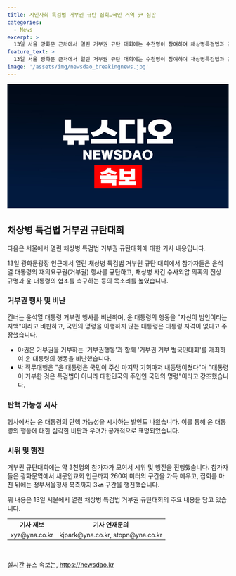 ```yaml
---
title: 시민사회 특검법 거부권 규탄 집회…국민 거역 尹 심판
categories:
  - News
excerpt: >
  13일 서울 광화문 근처에서 열린 거부권 규탄 대회에는 수천명이 참여하여 채상병특검법과 관련한 윤석열 대통령의 행동을 비판했다. 더불어민주당을 포함한 야당과 시민 단체는 대통령의 거부권 행사를 규탄하며, 대통령에 대한 탄핵 가능성을 제기하기도 했다. 참가자들은 광화문에서 정부서울청사까지 행진하며 채상병 사건 수사외압 의혹의 진상 규명을 요구했고, 민주당 대표 연임 후보인 이재명도 참석한 것으로 전해졌다. (출처: 연합뉴스)
feature_text: >
  13일 서울 광화문 근처에서 열린 거부권 규탄 대회에는 수천명이 참여하여 채상병특검법과 관련한 윤석열 대통령의 행동을 비판했다. 더불어민주당을 포함한 야당과 시민 단체는 대통령의 거부권 행사를 규탄하며, 대통령에 대한 탄핵 가능성을 제기하기도 했다. 참가자들은 광화문에서 정부서울청사까지 행진하며 채상병 사건 수사외압 의혹의 진상 규명을 요구했고, 민주당 대표 연임 후보인 이재명도 참석한 것으로 전해졌다. (출처: 연합뉴스)
image: '/assets/img/newsdao_breakingnews.jpg'
---
```


<p><img src="/assets/img/newsdao_breakingnews.jpg" alt="firstkoreanews 속보" /></p>

<h2 data-ke-size="size26">채상병 특검법 거부권 규탄대회</h2>

<p>다음은 서울에서 열린 채상병 특검법 거부권 규탄대회에 대한 기사 내용입니다.</p>

<p data-ke-size="size16">13일 광화문광장 인근에서 열린 채상병 특검법 거부권 규탄 대회에서 참가자들은 윤석열 대통령의 재의요구권(거부권) 행사를 규탄하고, 채상병 사건 수사외압 의혹의 진상 규명과 윤 대통령의 협조를 촉구하는 등의 목소리를 높였습니다.</p>

<h3>거부권 행사 및 비난</h3>

<p data-ke-size="size16">건너는 윤석열 대통령 거부권 행사를 비난하며, 윤 대통령의 행동을 "자신이 범인이라는 자백"이라고 비판하고, 국민의 명령을 이행하지 않는 대통령은 대통령 자격이 없다고 주장했습니다.</p>

<ul>
  <li>야권은 거부권을 거부하는 '거부권행동'과 함께 '거부권 거부 범국민대회'를 개최하여 윤 대통령의 행동을 비난했습니다.</li>
  <li>박 직무대행은 "윤 대통령은 국민이 주신 마지막 기회마저 내동댕이쳤다"며 "대통령이 거부한 것은 특검법이 아니라 대한민국의 주인인 국민의 명령"이라고 강조했습니다.</li>
</ul>

<h3>탄핵 가능성 시사</h3>

<p data-ke-size="size16">행사에서는 윤 대통령의 탄핵 가능성을 시사하는 발언도 나왔습니다. 이를 통해 윤 대통령의 행동에 대한 심각한 비판과 우려가 공개적으로 표명되었습니다.</p>

<h3>시위 및 행진</h3>

<p data-ke-size="size16">거부권 규탄대회에는 약 3천명의 참가자가 모여서 시위 및 행진을 진행했습니다. 참가자들은 광화문역에서 새문안교회 인근까지 260여 미터의 구간을 가득 메우고, 집회를 마친 뒤에는 정부서울청사 북측까지 3㎞ 구간을 행진했습니다.</p>

<p>위 내용은 13일 서울에서 열린 채상병 특검법 거부권 규탄대회의 주요 내용을 담고 있습니다.</p>

<table>
  <tr>
    <td style="text-align: center; height: 17px;"><b>기사 제보</b></td>
    <td style="text-align: center; height: 17px;"><b>기사 연재문의</b></td>
  </tr>
  <tr>
    <td style="text-align: center; height: 17px;">xyz@yna.co.kr</td>
    <td style="text-align: center; height: 17px;">kjpark@yna.co.kr, stopn@yna.co.kr</td>
  </tr>
</table>

<p data-ke-size="size16">&nbsp;</p>
실시간 뉴스 속보는, <a href="https://newsdao.kr" rel="dofollow">https://newsdao.kr</a>


